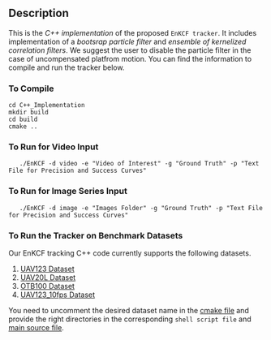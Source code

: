 ## Description
This is the *C++ implementation* of the proposed `EnKCF tracker`. It includes implementation of a *bootsrap particle filter* and *ensemble of kernelized correlation filters*. We suggest the user to disable the particle filter in the case of uncompensated platfrom motion. You can find the information to compile and run the tracker below.

### To Compile
```Shell
cd C++_Implementation
mkdir build
cd build
cmake ..
```

### To Run for Video Input
```Shell
   ./EnKCF -d video -e "Video of Interest" -g "Ground Truth" -p "Text File for Precision and Success Curves"
```

### To Run for Image Series Input
```Shell
   ./EnKCF -d image -e "Images Folder" -g "Ground Truth" -p "Text File for Precision and Success Curves"
```

### To Run the Tracker on Benchmark Datasets

Our EnKCF tracking C++ code currently supports the following datasets.

1. [UAV123 Dataset](https://github.com/buzkent86/EnKCF_Tracking_WACV18/blob/master/C%2B%2B_Implementation/RunTracking/UAV123.sh)
2. [UAV20L Dataset](https://github.com/buzkent86/EnKCF_Tracking_WACV18/blob/master/C%2B%2B_Implementation/RunTracking/UAV20L.sh)
3. [OTB100 Dataset](https://github.com/buzkent86/EnKCF_Tracking_WACV18/blob/master/C%2B%2B_Implementation/RunTracking/OTB100.sh)
4. [UAV123_10fps Dataset](https://github.com/buzkent86/EnKCF_Tracking_WACV18/blob/master/C%2B%2B_Implementation/RunTracking/UAV123_10fps.sh)

You need to uncomment the desired dataset name in the [cmake file](https://github.com/buzkent86/EnKCF_Tracking_WACV18/blob/master/C%2B%2B_Implementation/CMakeLists.txt) and provide the right directories in
the corresponding `shell script file` and [main source file](https://github.com/buzkent86/EnKCF_Tracking_WACV18/blob/master/C%2B%2B_Implementation/main/src/runtracker.cpp).
